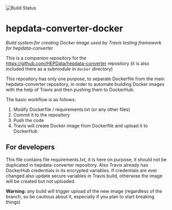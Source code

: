 
![Build Status](https://travis-ci.org/HEPData/hepdata-converter-docker.svg?branch=master)

# hepdata-converter-docker

*Build system for creating Docker image used by Travis testing framework for hepdata-converter*

This is a *companion repository* for the https://github.com/HEPData/hepdata-converter repository
(it is also included there as a submodule in ```docker``` directory)

This repository has only one purpose, to separate Dockerfile from the main hepdata-converter
repository, in order to automate building Docker images with the help of Travis and then
pushing them to DockerHub.

The basic workflow is as follows:

1. Modify Dockerfile / requirements.txt (or any other files)
2. Commit it to the repository
3. Push the code
4. Travis will create Docker image from Dockerfile and upload it to DockerHub

## For developers

This file contains file requirements.txt, it is here on purpose, it should not be duplicated
in hepdata-converter repository. Also Travis already has DockerHub credentials in
its encrypted variables. If credentials are ever changed also update secure
variables in Travis build, otherwise the image will be created but not uploaded.

**Warning:** any build will trigger upload of the new image (regardless of the branch,
  so be cautious about it, especially if you plan to start breaking things)
